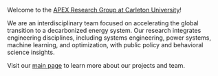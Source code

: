 Welcome to the [APEX Research Group at Carleton University](https://carleton.ca/apex/)!

We are an interdisciplinary team focused on accelerating the global transition to a decarbonized energy system. Our research integrates engineering disciplines, including systems engineering, power systems, machine learning, and optimization, with public policy and behavioral science insights. 

Visit our [main page](https://carleton.ca/apex/) to learn more about our projects and team.
